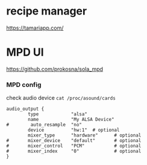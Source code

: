 # recipe manager

https://tamariapp.com/

# MPD UI

https://github.com/prokosna/sola_mpd

### MPD config

check audio device `cat /proc/asound/cards`

```
audio_output {
        type            "alsa"
        name            "My ALSA Device"
#        auto_resample  "no"
        device          "hw:1"  # optional
        mixer_type      "hardware"      # optional
#       mixer_device    "default"       # optional
#       mixer_control   "PCM"           # optional
#       mixer_index     "0"             # optional
}
```
